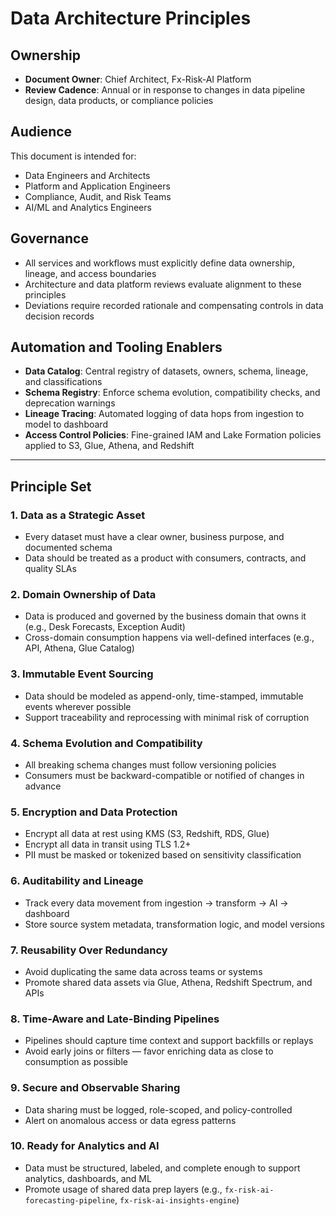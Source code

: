 # Data Architecture Principles

## Ownership

- **Document Owner**: Chief Architect, Fx-Risk-AI Platform
- **Review Cadence**: Annual or in response to changes in data pipeline design, data products, or compliance policies

## Audience

This document is intended for:

- Data Engineers and Architects
- Platform and Application Engineers
- Compliance, Audit, and Risk Teams
- AI/ML and Analytics Engineers

## Governance

- All services and workflows must explicitly define data ownership, lineage, and access boundaries
- Architecture and data platform reviews evaluate alignment to these principles
- Deviations require recorded rationale and compensating controls in data decision records

## Automation and Tooling Enablers

- **Data Catalog**: Central registry of datasets, owners, schema, lineage, and classifications
- **Schema Registry**: Enforce schema evolution, compatibility checks, and deprecation warnings
- **Lineage Tracing**: Automated logging of data hops from ingestion to model to dashboard
- **Access Control Policies**: Fine-grained IAM and Lake Formation policies applied to S3, Glue, Athena, and Redshift

---

## Principle Set

### 1. Data as a Strategic Asset

- Every dataset must have a clear owner, business purpose, and documented schema
- Data should be treated as a product with consumers, contracts, and quality SLAs

### 2. Domain Ownership of Data

- Data is produced and governed by the business domain that owns it (e.g., Desk Forecasts, Exception Audit)
- Cross-domain consumption happens via well-defined interfaces (e.g., API, Athena, Glue Catalog)

### 3. Immutable Event Sourcing

- Data should be modeled as append-only, time-stamped, immutable events wherever possible
- Support traceability and reprocessing with minimal risk of corruption

### 4. Schema Evolution and Compatibility

- All breaking schema changes must follow versioning policies
- Consumers must be backward-compatible or notified of changes in advance

### 5. Encryption and Data Protection

- Encrypt all data at rest using KMS (S3, Redshift, RDS, Glue)
- Encrypt all data in transit using TLS 1.2+
- PII must be masked or tokenized based on sensitivity classification

### 6. Auditability and Lineage

- Track every data movement from ingestion → transform → AI → dashboard
- Store source system metadata, transformation logic, and model versions

### 7. Reusability Over Redundancy

- Avoid duplicating the same data across teams or systems
- Promote shared data assets via Glue, Athena, Redshift Spectrum, and APIs

### 8. Time-Aware and Late-Binding Pipelines

- Pipelines should capture time context and support backfills or replays
- Avoid early joins or filters — favor enriching data as close to consumption as possible

### 9. Secure and Observable Sharing

- Data sharing must be logged, role-scoped, and policy-controlled
- Alert on anomalous access or data egress patterns

### 10. Ready for Analytics and AI

- Data must be structured, labeled, and complete enough to support analytics, dashboards, and ML
- Promote usage of shared data prep layers (e.g., `fx-risk-ai-forecasting-pipeline`, `fx-risk-ai-insights-engine`)
